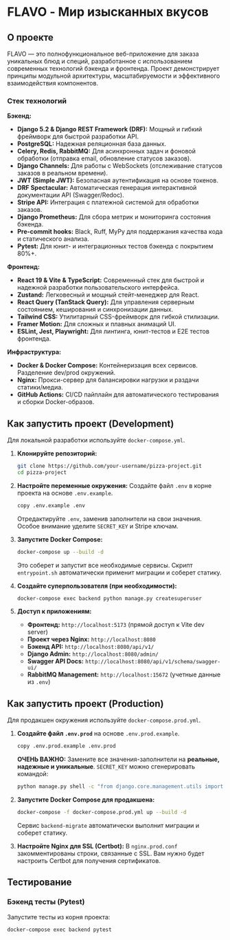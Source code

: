 # FLAVO - Мир изысканных вкусов

## О проекте
FLAVO — это полнофункциональное веб-приложение для заказа уникальных блюд и специй, разработанное с использованием современных технологий бэкенда и фронтенда. Проект демонстрирует принципы модульной архитектуры, масштабируемости и эффективного взаимодействия компонентов.

### Стек технологий

**Бэкенд:**
*   **Django 5.2 & Django REST Framework (DRF):** Мощный и гибкий фреймворк для быстрой разработки API.
*   **PostgreSQL:** Надежная реляционная база данных.
*   **Celery, Redis, RabbitMQ:** Для асинхронных задач и фоновой обработки (отправка email, обновление статусов заказов).
*   **Django Channels:** Для работы с WebSockets (отслеживание статусов заказов в реальном времени).
*   **JWT (Simple JWT):** Безопасная аутентификация на основе токенов.
*   **DRF Spectacular:** Автоматическая генерация интерактивной документации API (Swagger/Redoc).
*   **Stripe API:** Интеграция с платежной системой для обработки заказов.
*   **Django Prometheus:** Для сбора метрик и мониторинга состояния бэкенда.
*   **Pre-commit hooks:** Black, Ruff, MyPy для поддержания качества кода и статического анализа.
*   **Pytest:** Для юнит- и интеграционных тестов бэкенда с покрытием 80%+.

**Фронтенд:**
*   **React 19 & Vite & TypeScript:** Современный стек для быстрой и надежной разработки пользовательского интерфейса.
*   **Zustand:** Легковесный и мощный стейт-менеджер для React.
*   **React Query (TanStack Query):** Для управления серверным состоянием, кеширования и синхронизации данных.
*   **Tailwind CSS:** Утилитарный CSS-фреймворк для гибкой стилизации.
*   **Framer Motion:** Для сложных и плавных анимаций UI.
*   **ESLint, Jest, Playwright:** Для линтинга, юнит-тестов и E2E тестов фронтенда.

**Инфраструктура:**
*   **Docker & Docker Compose:** Контейнеризация всех сервисов. Разделение dev/prod окружений.
*   **Nginx:** Прокси-сервер для балансировки нагрузки и раздачи статики/медиа.
*   **GitHub Actions:** CI/CD пайплайн для автоматического тестирования и сборки Docker-образов.

## Как запустить проект (Development)

Для локальной разработки используйте `docker-compose.yml`.

1.  **Клонируйте репозиторий:**
    ```bash
    git clone https://github.com/your-username/pizza-project.git
    cd pizza-project
    ```

2.  **Настройте переменные окружения:**
    Создайте файл `.env` в корне проекта на основе `.env.example`.
    ```bash
    copy .env.example .env
    ```
    Отредактируйте `.env`, заменив заполнители на свои значения. Особое внимание уделите `SECRET_KEY` и Stripe ключам.

3.  **Запустите Docker Compose:**
    ```bash
    docker-compose up --build -d
    ```
    Это соберет и запустит все необходимые сервисы. Скрипт `entrypoint.sh` автоматически применит миграции и соберет статику.

4.  **Создайте суперпользователя (при необходимости):**
    ```bash
    docker-compose exec backend python manage.py createsuperuser
    ```

5.  **Доступ к приложениям:**
    *   **Фронтенд:** `http://localhost:5173` (прямой доступ к Vite dev server)
    *   **Проект через Nginx:** `http://localhost:8080`
    *   **Бэкенд API:** `http://localhost:8080/api/v1/`
    *   **Django Admin:** `http://localhost:8080/admin/`
    *   **Swagger API Docs:** `http://localhost:8080/api/v1/schema/swagger-ui/`
    *   **RabbitMQ Management:** `http://localhost:15672` (учетные данные из `.env`)

## Как запустить проект (Production)

Для продакшен окружения используйте `docker-compose.prod.yml`.

1.  **Создайте файл `.env.prod`** на основе `.env.prod.example`.
    ```bash
    copy .env.prod.example .env.prod
    ```
    **ОЧЕНЬ ВАЖНО:** Замените все значения-заполнители на **реальные, надежные и уникальные**. `SECRET_KEY` можно сгенерировать командой:
    ```bash
    python manage.py shell -c "from django.core.management.utils import get_random_secret_key; print(get_random_secret_key())"
    ```

2.  **Запустите Docker Compose для продакшена:**
    ```bash
    docker-compose -f docker-compose.prod.yml up --build -d
    ```
    Сервис `backend-migrate` автоматически выполнит миграции и соберет статику.

3.  **Настройте Nginx для SSL (Certbot):**
    В `nginx.prod.conf` закомментированы строки, связанные с SSL. Вам нужно будет настроить Certbot для получения сертификатов.

## Тестирование

### Бэкенд тесты (Pytest)
Запустите тесты из корня проекта:
```bash
docker-compose exec backend pytest